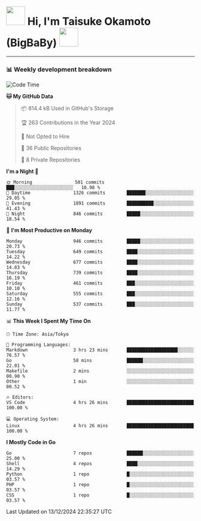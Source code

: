 <!-- Title -->
<h1>
    <img src="https://media.tenor.com/TlyRveJkgo4AAAAi/cloud-cloud-strife.gif" width="50"/> 
    Hi, I'm Taisuke Okamoto (BigBaBy) 
    <img src="https://media.tenor.com/TlyRveJkgo4AAAAi/cloud-cloud-strife.gif" width="50"/>
</h1>

---

<h3> 📊 Weekly development breakdown </h3>
<!-- waka-readme-stats -->

<!--START_SECTION:waka-->
![Code Time](http://img.shields.io/badge/Code%20Time-1%2C914%20hrs%2028%20mins-blue)

**🐱 My GitHub Data** 

> 📦 614.4 kB Used in GitHub's Storage 
 > 
> 🏆 263 Contributions in the Year 2024
 > 
> 🚫 Not Opted to Hire
 > 
> 📜 36 Public Repositories 
 > 
> 🔑 8 Private Repositories 
 > 
**I'm a Night 🦉** 

```text
🌞 Morning                501 commits         ███░░░░░░░░░░░░░░░░░░░░░░   10.98 % 
🌆 Daytime                1326 commits        ███████░░░░░░░░░░░░░░░░░░   29.05 % 
🌃 Evening                1891 commits        ██████████░░░░░░░░░░░░░░░   41.43 % 
🌙 Night                  846 commits         █████░░░░░░░░░░░░░░░░░░░░   18.54 % 
```
📅 **I'm Most Productive on Monday** 

```text
Monday                   946 commits         █████░░░░░░░░░░░░░░░░░░░░   20.73 % 
Tuesday                  649 commits         ████░░░░░░░░░░░░░░░░░░░░░   14.22 % 
Wednesday                677 commits         ████░░░░░░░░░░░░░░░░░░░░░   14.83 % 
Thursday                 739 commits         ████░░░░░░░░░░░░░░░░░░░░░   16.19 % 
Friday                   461 commits         ███░░░░░░░░░░░░░░░░░░░░░░   10.10 % 
Saturday                 555 commits         ███░░░░░░░░░░░░░░░░░░░░░░   12.16 % 
Sunday                   537 commits         ███░░░░░░░░░░░░░░░░░░░░░░   11.77 % 
```


📊 **This Week I Spent My Time On** 

```text
🕑︎ Time Zone: Asia/Tokyo

💬 Programming Languages: 
Markdown                 3 hrs 23 mins       ███████████████████░░░░░░   76.57 % 
Go                       58 mins             ██████░░░░░░░░░░░░░░░░░░░   22.01 % 
Makefile                 2 mins              ░░░░░░░░░░░░░░░░░░░░░░░░░   00.90 % 
Other                    1 min               ░░░░░░░░░░░░░░░░░░░░░░░░░   00.52 % 

🔥 Editors: 
VS Code                  4 hrs 26 mins       █████████████████████████   100.00 % 

💻 Operating System: 
Linux                    4 hrs 26 mins       █████████████████████████   100.00 % 
```

**I Mostly Code in Go** 

```text
Go                       7 repos             ██████░░░░░░░░░░░░░░░░░░░   25.00 % 
Shell                    4 repos             ████░░░░░░░░░░░░░░░░░░░░░   14.29 % 
Python                   1 repo              █░░░░░░░░░░░░░░░░░░░░░░░░   03.57 % 
PHP                      1 repo              █░░░░░░░░░░░░░░░░░░░░░░░░   03.57 % 
CSS                      1 repo              █░░░░░░░░░░░░░░░░░░░░░░░░   03.57 % 
```




 Last Updated on 13/12/2024 22:35:27 UTC
<!--END_SECTION:waka-->
